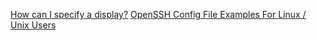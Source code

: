 [How can I specify a display?](https://stackoverflow.com/questions/784404/how-can-i-specify-a-display)
[OpenSSH Config File Examples For Linux / Unix Users](https://www.cyberciti.biz/faq/create-ssh-config-file-on-linux-unix/)
